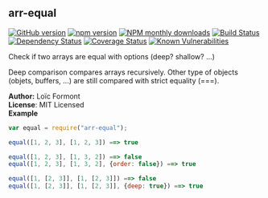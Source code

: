 <a name="module_arr-equal"></a>

## arr-equal
[![GitHub version](https://badge.fury.io/gh/pouc%2Farr-equal.svg)](https://badge.fury.io/gh/pouc%2Farr-equal)[![npm version](https://badge.fury.io/js/arr-equal.svg)](https://badge.fury.io/js/arr-equal)[![NPM monthly downloads](https://img.shields.io/npm/dm/arr-equal.svg?style=flat)](https://npmjs.org/package/arr-equal)[![Build Status](https://travis-ci.org/pouc/arr-equal.svg?branch=master)](https://travis-ci.org/pouc/arr-equal)[![Dependency Status](https://gemnasium.com/badges/github.com/pouc/arr-equal.svg)](https://gemnasium.com/github.com/pouc/arr-equal)[![Coverage Status](https://coveralls.io/repos/github/pouc/arr-equal/badge.svg?branch=master)](https://coveralls.io/github/pouc/arr-equal?branch=master)[![Known Vulnerabilities](https://snyk.io/test/github/pouc/arr-equal/badge.svg)](https://snyk.io/test/github/pouc/arr-equal)Check if two arrays are equal with options (deep? shallow? ...)Deep comparison compares arrays recursively.Other type of objects (objets, buffers, ...) are still compared with strict equality (===).

**Author:** Lo&iuml;c Formont  
**License**: MIT Licensed  
**Example**  
```javascriptvar equal = require("arr-equal");equal([1, 2, 3], [1, 2, 3]) ==> trueequal([1, 2, 3], [1, 3, 2]) ==> falseequal([1, 2, 3], [1, 3, 2], {order: false}) ==> trueequal([1, [2, 3]], [1, [2, 3]]) ==> falseequal([1, [2, 3]], [1, [2, 3]], {deep: true}) ==> true```
